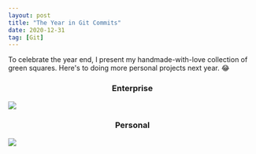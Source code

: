 ```yaml
---
layout: post
title: "The Year in Git Commits"
date: 2020-12-31
tag: [Git]
---
```


To celebrate the year end, I present my handmade-with-love collection of green
squares. Here's to doing more personal projects next year. 😂

<h3 style="text-align: center;">Enterprise</h3>

![](https://i.imgur.com/HDYdOCf.png)

<h3 style="text-align: center;">Personal</h3>

![](https://i.imgur.com/L1fZMYE.png)

